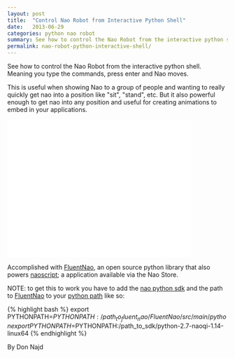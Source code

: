 ```yaml
---
layout: post
title:  "Control Nao Robot from Interactive Python Shell"
date:   2013-06-29
categories: python nao robot
summary: See how to control the Nao Robot from the interactive python shell. Meaning you type the commands, press enter and Nao moves.
permalink: nao-robot-python-interactive-shell/
---
```

See how to control the Nao Robot from the interactive python shell. Meaning you type the commands, press enter and Nao moves.

This is useful when showing Nao to a group of people and wanting to really quickly get nao into a position like "sit", "stand", etc. But it also powerful enough to get nao into any position and useful for creating animations to embed in your applications.

<iframe width="420" height="315" src="//www.youtube.com/embed/co3sydMPd3Q" frameborder="0" allowfullscreen></iframe>

Accomplished with [FluentNao](https://github.com/dnajd/FluentNao), an open source python library that also powers [naoscript](https://store.aldebaran-robotics.com/product/naoscript_1/); a application available via the Nao Store.

NOTE: to get this to work you have to add the [nao python sdk](https://community.aldebaran-robotics.com/resources/) and the path to [FluentNao](https://github.com/dnajd/FluentNao) to your [python path](http://stackoverflow.com/questions/3402168/permanently-add-a-directory-to-pythonpath) like so:

{% highlight bash %}
export PYTHONPATH=$PYTHONPATH:/path_to_fluent_nao/FluentNao/src/main/python
export PYTHONPATH=$PYTHONPATH:/path_to_sdk/python-2.7-naoqi-1.14-linux64
{% endhighlight %}

By Don Najd